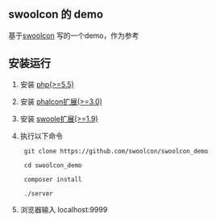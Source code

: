 
## swoolcon 的 demo

基于[swoolcon](https://github.com/swoolcon/swoolcon) 写的一个demo，作为参考

## 安装运行

1. 安装 [php(>=5.5)](http://www.php.net/)

1. 安装 [phalcon扩展(>=3.0)](https://github.com/phalcon/cphalcon)

1. 安装 [swoole扩展(>=1.9) ](https://github.com/swoole/swoole-src)

2. 执行以下命令

        git clone https://github.com/swoolcon/swoolcon_demo
        
        cd swoolcon_demo
        
        composer install
        
        ./server
        
3. 浏览器输入 localhost:9999